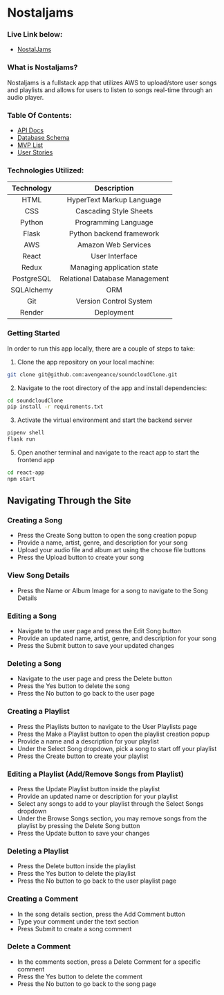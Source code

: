 # Nostaljams

### Live Link below:
- [NostalJams](https://soundcloudclone.onrender.com)

### What is Nostaljams?
Nostaljams is a fullstack app that utilizes AWS to upload/store user songs and playlists and allows for users to listen to songs real-time through an audio player.

### Table Of Contents:

- [API Docs](https://github.com/avengeance/soundcloudClone/wiki/API-Docs)
- [Database Schema](https://github.com/avengeance/soundcloudClone/wiki/DB-Schema)
- [MVP List](https://github.com/avengeance/soundcloudClone/wiki/MVP-List)
- [User Stories](https://github.com/avengeance/soundcloudClone/wiki/User-Stories)

### Technologies Utilized:
| Technology      | Description                       |
|:---------------:|:---------------------------------:|
| HTML            | HyperText Markup Language         |
| CSS             | Cascading Style Sheets            |
| Python          | Programming Language              |
| Flask           | Python backend framework          |
| AWS             | Amazon Web Services               |
| React           | User Interface                    |
| Redux           | Managing application state        |
| PostgreSQL      | Relational Database Management    |
| SQLAlchemy      | ORM                               |
| Git             | Version Control System            |
| Render          | Deployment                        |

### Getting Started
   In order to run this app locally, there are a couple of steps to take:
   
   1. Clone the app repository on your local machine:
   ```bash
   git clone git@github.com:avengeance/soundcloudClone.git
   ```
   2. Navigate to the root directory of the app and install dependencies:
   ```bash
   cd soundcloudClone
   pip install -r requirements.txt
   ```
   3. Activate the virtual environment and start the backend server
   ```bash
   pipenv shell
   flask run
   ```
   5. Open another terminal and navigate to the react app to start the frontend app
   ```bash
   cd react-app
   npm start
   ```

## Navigating Through the Site

### Creating a Song
   - Press the Create Song button to open the song creation popup
   - Provide a name, artist, genre, and description for your song
   - Upload your audio file and album art using the choose file buttons
   - Press the Upload button to create your song

### View Song Details
   - Press the Name or Album Image for a song to navigate to the Song Details

### Editing a Song
   - Navigate to the user page and press the Edit Song button
   - Provide an updated name, artist, genre, and description for your song
   - Press the Submit button to save your updated changes

### Deleting a Song
   - Navigate to the user page and press the Delete button
   - Press the Yes button to delete the song
   - Press the No button to go back to the user page

### Creating a Playlist
   - Press the Playlists button to navigate to the User Playlists page
   - Press the Make a Playlist button to open the playlist creation popup
   - Provide a name and a description for your playlist
   - Under the Select Song dropdown, pick a song to start off your playlist
   - Press the Create button to create your playlist

### Editing a Playlist (Add/Remove Songs from Playlist)
   - Press the Update Playlist button inside the playlist
   - Provide an updated name or description for your playlist
   - Select any songs to add to your playlist through the Select Songs dropdown
   - Under the Browse Songs section, you may remove songs from the playlist by pressing the Delete Song button
   - Press the Update button to save your changes

### Deleting a Playlist
   - Press the Delete button inside the playlist
   - Press the Yes button to delete the playlist
   - Press the No button to go back to the user playlist page

### Creating a Comment
   - In the song details section, press the Add Comment button
   - Type your comment under the text section
   - Press Submit to create a song comment

### Delete a Comment
   - In the comments section, press a Delete Comment for a specific comment
   - Press the Yes button to delete the comment
   - Press the No button to go back to the song page


























<!-- 
# Flask React Project

This is the starter for the Flask React project.

## Getting started
1. Clone this repository (only this branch)

2. Install dependencies

      ```bash
      pipenv install -r requirements.txt
      ```

3. Create a **.env** file based on the example with proper settings for your
   development environment

4. Make sure the SQLite3 database connection URL is in the **.env** file

5. This starter organizes all tables inside the `flask_schema` schema, defined
   by the `SCHEMA` environment variable.  Replace the value for
   `SCHEMA` with a unique name, **making sure you use the snake_case
   convention**.

6. Get into your pipenv, migrate your database, seed your database, and run your Flask app

   ```bash
   pipenv shell
   ```

   ```bash
   flask db upgrade
   ```

   ```bash
   flask seed all
   ```

   ```bash
   flask run
   ```

7. To run the React App in development, checkout the [README](./react-app/README.md) inside the `react-app` directory.


## Deployment through Render.com

First, refer to your Render.com deployment articles for more detailed
instructions about getting started with [Render.com], creating a production
database, and deployment debugging tips.

From the [Dashboard], click on the "New +" button in the navigation bar, and
click on "Web Service" to create the application that will be deployed.

Look for the name of the application you want to deploy, and click the "Connect"
button to the right of the name.

Now, fill out the form to configure the build and start commands, as well as add
the environment variables to properly deploy the application.

### Part A: Configure the Start and Build Commands

Start by giving your application a name.

Leave the root directory field blank. By default, Render will run commands from
the root directory.

Make sure the Environment field is set set to "Python 3", the Region is set to
the location closest to you, and the Branch is set to "main".

Next, add your Build command. This is a script that should include everything
that needs to happen _before_ starting the server.

For your Flask project, enter the following command into the Build field, all in
one line:

```shell
# build command - enter all in one line
npm install --prefix react-app &&
npm run build --prefix react-app &&
pip install -r requirements.txt &&
pip install psycopg2 &&
flask db upgrade &&
flask seed all
```

This script will install dependencies for the frontend, and run the build
command in the __package.json__ file for the frontend, which builds the React
application. Then, it will install the dependencies needed for the Python
backend, and run the migration and seed files.

Now, add your start command in the Start field:

```shell
# start script
gunicorn app:app
```

_If you are using websockets, use the following start command instead for increased performance:_

`gunicorn --worker-class eventlet -w 1 app:app`

### Part B: Add the Environment Variables

Click on the "Advanced" button at the bottom of the form to configure the
environment variables your application needs to access to run properly. In the
development environment, you have been securing these variables in the __.env__
file, which has been removed from source control. In this step, you will need to
input the keys and values for the environment variables you need for production
into the Render GUI.

Click on "Add Environment Variable" to start adding all of the variables you
need for the production environment.

Add the following keys and values in the Render GUI form:

- SECRET_KEY (click "Generate" to generate a secure secret for production)
- FLASK_ENV production
- FLASK_APP app
- SCHEMA (your unique schema name, in snake_case)
- REACT_APP_BASE_URL (use render.com url, located at top of page, similar to
  https://this-application-name.onrender.com)

In a new tab, navigate to your dashboard and click on your Postgres database
instance.

Add the following keys and values:

- DATABASE_URL (copy value from Internal Database URL field)

_Note: Add any other keys and values that may be present in your local __.env__
file. As you work to further develop your project, you may need to add more
environment variables to your local __.env__ file. Make sure you add these
environment variables to the Render GUI as well for the next deployment._

Next, choose "Yes" for the Auto-Deploy field. This will re-deploy your
application every time you push to main.

Now, you are finally ready to deploy! Click "Create Web Service" to deploy your
project. The deployment process will likely take about 10-15 minutes if
everything works as expected. You can monitor the logs to see your build and
start commands being executed, and see any errors in the build process.

When deployment is complete, open your deployed site and check to see if you
successfully deployed your Flask application to Render! You can find the URL for
your site just below the name of the Web Service at the top of the page.

[Render.com]: https://render.com/
[Dashboard]: https://dashboard.render.com/# soundcloudClone
--!>
